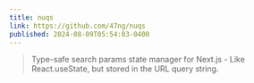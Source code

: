 ```yaml
---
title: nuqs
link: https://github.com/47ng/nuqs
published: 2024-08-09T05:54:03-0400
---
```


> Type-safe search params state manager for Next.js - Like React.useState, but stored in the URL query string.
